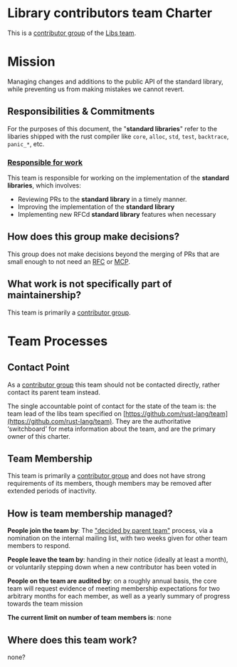 # Library contributors team Charter

This is a [contributor group] of the [Libs team](./charter.md).

# Mission

Managing changes and additions to the public API of the standard library, while preventing us from making mistakes we cannot revert.

## Responsibilities & Commitments

For the purposes of this document, the "**standard libraries**" refer to the libaries shipped with the rust compiler like `core`, `alloc`, `std`, `test`, `backtrace`, `panic_*`, etc.


### [Responsible for work](../../common/darci.md#responsible-for-work)

This team is responsible for working on the implementation of the **standard libraries**, which involves:

 - Reviewing PRs to the **standard library** in a timely manner.
 - Improving the implementation of the **standard library**
 - Implementing new RFCd **standard library** features when necessary

## How does this group make decisions?

This group does not make decisions beyond the merging of PRs that are small enough to not need an [RFC](../../common/rfc_fcp.md) or [MCP].

## What work is not specifically part of maintainership?

This team is primarily a [contributor group].

# Team Processes

## Contact Point

As a [contributor group] this team should not be contacted directly, rather contact its parent team instead.

The single accountable point of contact for the state of the team is: the team lead of the libs team specified on [https://github.com/rust-lang/team](https://github.com/rust-lang/team). They are the authoritative ‘switchboard’ for meta information about the team, and are the primary owner of this charter.

## Team Membership

This team is primarily a [contributor group] and does not have strong requirements of its members, though members may be removed after extended periods of inactivity.

## How is team membership managed?

**People join the team by**: The ["decided by parent team"](../../common/membership_changes.md#decided-by-parent-team) process, via a nomination on the internal mailing list, with two weeks given for other team members to respond.

**People leave the team by**: handing in their notice (ideally at least a month), or voluntarily stepping down when a new contributor has been voted in

**People on the team are audited by**: on a roughly annual basis, the core team will request evidence of meeting membership expectations for two arbitrary months for each member, as well as a yearly summary of progress towards the team mission

**The current limit on number of team members is**: none


## Where does this team work?

none?

 [MCP]: https://rust-lang.github.io/rfcs/2904-compiler-major-change-process.html
 [stability policy]: https://rust-lang.github.io/rfcs/1105-api-evolution.html
 [library-contributors]: ./group-contributors.md
 [API subteam]: ./subteam-api.md
 [contributor group]: ../common/subteam_types.md#contributor-groups

